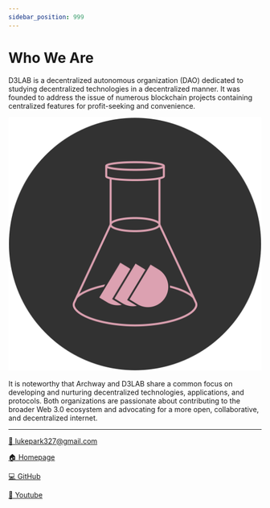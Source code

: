 ```yaml
---
sidebar_position: 999
---
```


# Who We Are

D3LAB is a decentralized autonomous organization (DAO) dedicated to studying decentralized technologies in a decentralized manner. It was founded to address the issue of numerous blockchain projects containing centralized features for profit-seeking and convenience.

![d3lab](./images/d3lab/logo_b.png)

It is noteworthy that Archway and D3LAB share a common focus on developing and nurturing decentralized technologies, applications, and protocols. Both organizations are passionate about contributing to the broader Web 3.0 ecosystem and advocating for a more open, collaborative, and decentralized internet.

---

[💌 lukepark327@gmail.com](mailto:lukepark327@gmail.com)

[🏠 Homepage](http://d3lab.xyz)

[💻 GitHub](https://github.com/D3LAB-DAO)

[🎥 Youtube](https://www.youtube.com/c/d3lab)
